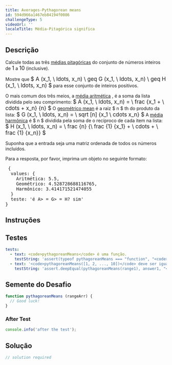 ```yaml
---
title: Averages-Pythagorean means
id: 594d966a1467eb84194f0086
challengeType: 5
videoUrl: ''
localeTitle: Média-Pitagórica significa
---
```


## Descrição
<section id="description"><p class="rosetta__paragraph"> Calcule todas as três <a class="rosetta__link--wiki" href="https://en.wikipedia.org/wiki/Pythagorean means" title="wp: significa pitagórico">médias pitagóricas</a> do conjunto de números inteiros de <big>1</big> a <big>10</big> (inclusive). </p><p class="rosetta__paragraph"> Mostre que <big>$ A (x_1, \ ldots, x_n) \ geq G (x_1, \ ldots, x_n) \ geq H (x_1, \ ldots, x_n) $</big> para esse conjunto de inteiros positivos. </p> O mais comum dos três meios, a <a class="rosetta__link--rosetta" href="http://rosettacode.org/wiki/Averages/Arithmetic mean" title="Médias / média aritmética">média aritmética</a> , é a soma da lista dividida pelo seu comprimento: <big>$ A (x_1, \ ldots, x_n) = \ frac {x_1 + \ cdots + x_n} {n} $</big> O <a class="rosetta__link--wiki" href="https://en.wikipedia.org/wiki/Geometric mean" title="wp: Média geométrica">geométrico mean</a> é a raiz $ n $ th do produto da lista: <big>$ G (x_1, \ ldots, x_n) = \ sqrt [n] {x_1 \ cdots x_n} $</big> A <a class="rosetta__link--wiki" href="https://en.wikipedia.org/wiki/Harmonic mean" title="wp: média harmônica">média harmônica</a> é $ n $ dividida pela soma de o recíproco de cada item na lista: <big>$ H (x_1, \ ldots, x_n) = \ frac {n} {\ frac {1} {x_1} + \ cdots + \ frac {1} {x_n}} $</big> <p class="rosetta__paragraph"> Suponha que a entrada seja uma matriz ordenada de todos os números incluídos. </p><p class="rosetta__paragraph"> Para a resposta, por favor, imprima um objeto no seguinte formato: </p><pre class="rosetta__pre"> {
  values: {
    Aritmética: 5.5,
    Geométrico: 4.528728688116765,
    Harmônico: 3.414171521474055
  }
  teste: &#39;é A&gt; = G&gt; = H? sim&#39;
}
</pre></section>

## Instruções
<section id="instructions">
</section>

## Testes
<section id='tests'>

```yml
tests:
  - text: <code>pythagoreanMeans</code> é uma função.
    testString: 'assert(typeof pythagoreanMeans === "function", "<code>pythagoreanMeans</code> is a function.");'
  - text: '<code>pythagoreanMeans([1, 2, ..., 10])</code> deve ser igual ao mesmo resultado acima.'
    testString: 'assert.deepEqual(pythagoreanMeans(range1), answer1, "<code>pythagoreanMeans([1, 2, ..., 10])</code> should equal the same output above.");'

```

</section>

## Semente do Desafio
<section id='challengeSeed'>

<div id='js-seed'>

```js
function pythagoreanMeans (rangeArr) {
  // Good luck!
}

```

</div>


### After Test
<div id='js-teardown'>

```js
console.info('after the test');
```

</div>

</section>

## Solução
<section id='solution'>

```js
// solution required
```
</section>
